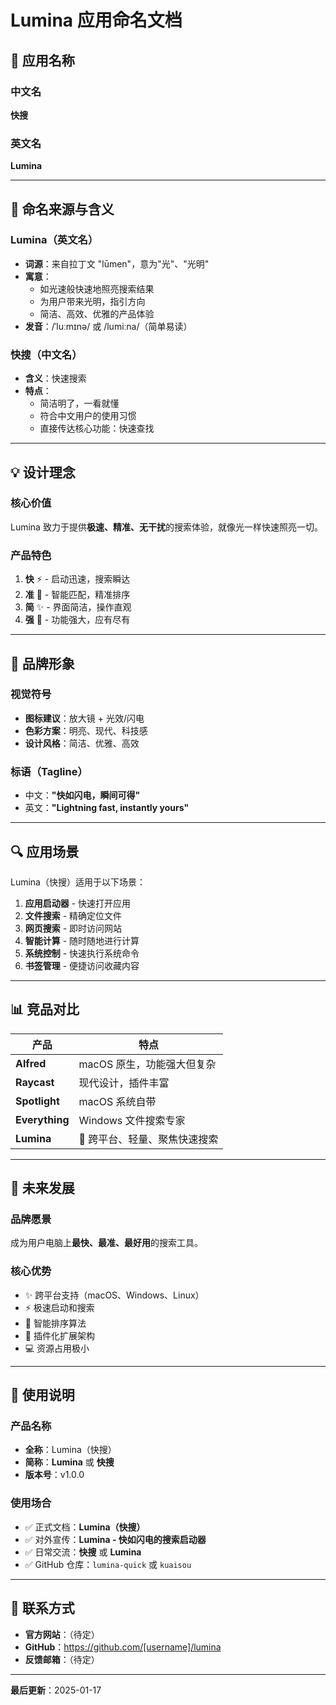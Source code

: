 # Lumina 应用命名文档

## 📛 应用名称

### 中文名
**快搜**

### 英文名
**Lumina**

---

## 🎯 命名来源与含义

### Lumina（英文名）
- **词源**：来自拉丁文 "lūmen"，意为"光"、"光明"
- **寓意**：
  - 如光速般快速地照亮搜索结果
  - 为用户带来光明，指引方向
  - 简洁、高效、优雅的产品体验
- **发音**：/ˈluːmɪnə/ 或 /lumiːna/（简单易读）

### 快搜（中文名）
- **含义**：快速搜索
- **特点**：
  - 简洁明了，一看就懂
  - 符合中文用户的使用习惯
  - 直接传达核心功能：快速查找

---

## 💡 设计理念

### 核心价值
Lumina 致力于提供**极速、精准、无干扰**的搜索体验，就像光一样快速照亮一切。

### 产品特色
1. **快** ⚡ - 启动迅速，搜索瞬达
2. **准** 🎯 - 智能匹配，精准排序
3. **简** ✨ - 界面简洁，操作直观
4. **强** 💪 - 功能强大，应有尽有

---

## 🎨 品牌形象

### 视觉符号
- **图标建议**：放大镜 + 光效/闪电
- **色彩方案**：明亮、现代、科技感
- **设计风格**：简洁、优雅、高效

### 标语（Tagline）
- 中文：**"快如闪电，瞬间可得"**
- 英文：**"Lightning fast, instantly yours"**

---

## 🔍 应用场景

Lumina（快搜）适用于以下场景：

1. **应用启动器** - 快速打开应用
2. **文件搜索** - 精确定位文件
3. **网页搜索** - 即时访问网站
4. **智能计算** - 随时随地进行计算
5. **系统控制** - 快速执行系统命令
6. **书签管理** - 便捷访问收藏内容

---

## 📊 竞品对比

| 产品 | 特点 |
|------|------|
| **Alfred** | macOS 原生，功能强大但复杂 |
| **Raycast** | 现代设计，插件丰富 |
| **Spotlight** | macOS 系统自带 |
| **Everything** | Windows 文件搜索专家 |
| **Lumina** | 🌟 跨平台、轻量、聚焦快速搜索 |

---

## 🚀 未来发展

### 品牌愿景
成为用户电脑上**最快、最准、最好用**的搜索工具。

### 核心优势
- ✨ 跨平台支持（macOS、Windows、Linux）
- ⚡ 极速启动和搜索
- 🎯 智能排序算法
- 🔌 插件化扩展架构
- 💻 资源占用极小

---

## 📝 使用说明

### 产品名称
- **全称**：Lumina（快搜）
- **简称**：**Lumina** 或 **快搜**
- **版本号**：v1.0.0

### 使用场合
- ✅ 正式文档：**Lumina（快搜）**
- ✅ 对外宣传：**Lumina - 快如闪电的搜索启动器**
- ✅ 日常交流：**快搜** 或 **Lumina**
- ✅ GitHub 仓库：`lumina-quick` 或 `kuaisou`

---

## 📧 联系方式

- **官方网站**：（待定）
- **GitHub**：https://github.com/[username]/lumina
- **反馈邮箱**：（待定）

---

**最后更新**：2025-01-17

